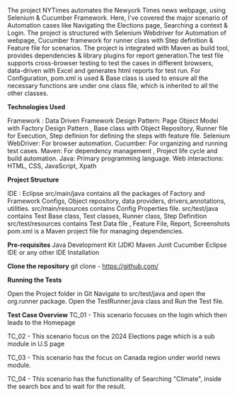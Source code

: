 The project NYTimes automates the Newyork Times news webpage, using Selenium & Cucumber Framework. Here, I've covered the major scenario of Automation cases like Navigating the Elections page, Searching a context & Login. The project is structured with Selenium Webdriver for Automation of webpage, Cucumber framework for runner class with Step definition & Feature file for scenarios. The project is integrated with Maven as build tool, provides dependencies & library plugins for report generation.The test file supports cross-browser testing to test the cases in different browsers, data-driven with Excel and generates html reports for test run. For Configuration, pom.xml is used & Base class is used to ensure all the necessary functions are under one class file, which is inherited to all the other classes. 

**Technologies Used**

Framework : Data Driven Framework
Design Pattern: Page Object Model with Factory Design Pattern , Base class with Object Repository, Runner file for Execution, Step definion for defining the steps with feature file.
Selenium WebDriver: For browser automation.
Cucumber: For organizing and running test cases.
Maven: For dependency management , Project life cycle and build automation.
Java: Primary programming language.
Web interactions: HTML, CSS, JavaScript, Xpath

**Project Structure**

IDE : Eclipse
src/main/java contains all the packages of Factory and Framework Configs, Object repository, data providers, drivers,annotations, utilities.
src/main/resources contains Config Properties file.
src/test/java contains Test Base class, Test classes, Runner class, Step Definition
src/test/resources contains Test Data file , Feature File, Report, Screenshots
pom.xml is a Maven project file for managing dependencies.

**Pre-requisites**
Java Development Kit (JDK)
Maven
Junit Cucumber
Eclipse IDE or any other IDE
Installation

**Clone the repository**
git clone - https://github.com/

**Running the Tests**

Open the Project folder in Git
Navigate to src/test/java and open the org.runner package.
Open the TestRunner.java class and Run the Test file.

**Test Case Overview**
TC_01 - This scenario focuses on the login which then leads to the Homepage

TC_02 - This scenario focus on the 2024 Elections page which is a sub module in U.S page

TC_03 - This scenario has the focus on Canada region under world news module.

TC_04 - This scenario has the functionality of Searching "Climate", inside the search box and to wait for the result.

